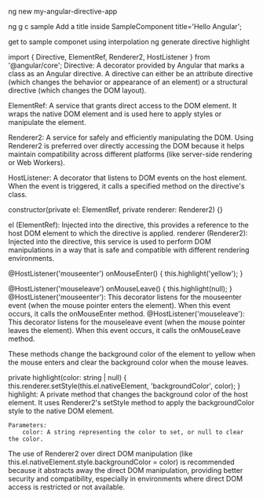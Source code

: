 ng new my-angular-directive-app

ng g c sample
Add a title inside SampleComponent
title='Hello Angular';

get to sample componet using interpolation
ng generate directive highlight



import { Directive, ElementRef, Renderer2, HostListener } from '@angular/core';
Directive: A decorator provided by Angular that marks a class as an Angular directive. A directive can either be an attribute directive (which changes the behavior or appearance of an element) or a structural directive (which changes the DOM layout).

ElementRef: A service that grants direct access to the DOM element. It wraps the native DOM element and is used here to apply styles or manipulate the element.

Renderer2: A service for safely and efficiently manipulating the DOM. Using Renderer2 is preferred over directly accessing the DOM because it helps maintain compatibility across different platforms (like server-side rendering or Web Workers).

HostListener: A decorator that listens to DOM events on the host element. When the event is triggered, it calls a specified method on the directive's class.

constructor(private el: ElementRef, private renderer: Renderer2) {}

el (ElementRef): Injected into the directive, this provides a reference to the host DOM element to which the directive is applied.
renderer (Renderer2): Injected into the directive, this service is used to perform DOM manipulations in a way that is safe and compatible with different rendering environments.

@HostListener('mouseenter') onMouseEnter() {
  this.highlight('yellow');
}

@HostListener('mouseleave') onMouseLeave() {
  this.highlight(null);
}
    @HostListener('mouseenter'): This decorator listens for the mouseenter event (when the mouse pointer enters the element). When this event occurs, it calls the onMouseEnter method.
    @HostListener('mouseleave'): This decorator listens for the mouseleave event (when the mouse pointer leaves the element). When this event occurs, it calls the onMouseLeave method.

These methods change the background color of the element to yellow when the mouse enters and clear the background color when the mouse leaves.

private highlight(color: string | null) {
  this.renderer.setStyle(this.el.nativeElement, 'backgroundColor', color);
}
    highlight: A private method that changes the background color of the host element. It uses Renderer2's setStyle method to apply the backgroundColor style to the native DOM element.

    Parameters:
        color: A string representing the color to set, or null to clear the color.

The use of Renderer2 over direct DOM manipulation (like this.el.nativeElement.style.backgroundColor = color) is recommended because it abstracts away the direct DOM manipulation, providing better security and compatibility, especially in environments where direct DOM access is restricted or not available.
